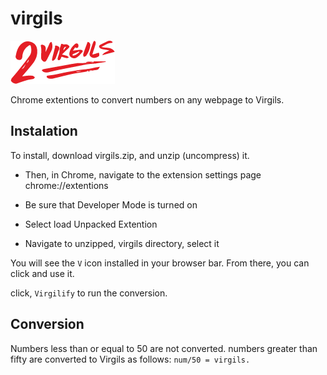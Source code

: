 # virgils
![keep it 2 virgils](src/images/2virgils.png "Keep it 2 Virgils")

Chrome extentions to convert numbers on any webpage to Virgils.

## Instalation
To install, download virgils.zip, and unzip (uncompress) it.

- Then, in Chrome, navigate to the extension settings page
chrome://extentions

- Be sure that Developer Mode is turned on

- Select load Unpacked Extention

- Navigate to unzipped, virgils directory, select it

You will see the `V` icon installed in your browser bar. From there, you can click and use it. 

click, `Virgilify` to run the conversion. 

## Conversion
Numbers less than or equal to 50 are not converted.
numbers greater than fifty are converted to Virgils as follows: `num/50 = virgils. `

